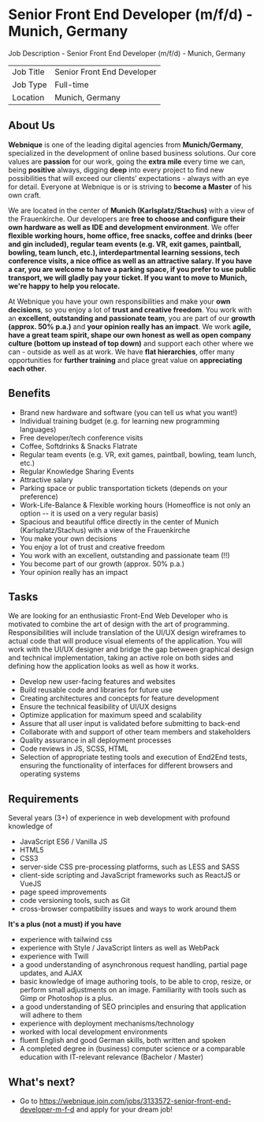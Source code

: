 # Senior Front End Developer (m/f/d) - Munich, Germany
Job Description - Senior Front End Developer (m/f/d) - Munich, Germany

<table>
<tr>
<td>Job Title</td>
<td>Senior Front End Developer</td>
</tr>
<tr>
<td>Job Type</td>
<td>Full-time</td>
</tr>
<tr>
<td>Location</td>
<td>Munich, Germany</td>
</tr>
</table>

## About Us
**Webnique** is one of the leading digital agencies from **Munich/Germany**, specialized in the development of online based business solutions. Our core values are **passion** for our work, going the **extra mile** every time we can, being **positive** always, digging **deep** into every project to find new possibilities that will exceed our clients’ expectations - always with an eye for detail. Everyone at Webnique is or is striving to **become a Master** of his own craft.

We are located in the center of **Munich (Karlsplatz/Stachus)** with a view of the Frauenkirche. Our developers are **free to choose and configure their own hardware as well as IDE and development environment**. We offer **flexible working hours, home office, free snacks, coffee and drinks (beer and gin included), regular team events (e.g. VR, exit games, paintball, bowling, team lunch, etc.), interdepartmental learning sessions, tech conference visits, a nice office as well as an attractive salary. If you have a car, you are welcome to have a parking space, if you prefer to use public transport, we will gladly pay your ticket. If you want to move to Munich, we're happy to help you relocate.**

At Webnique you have your own responsibilities and make your **own decisions**, so you enjoy a lot of **trust and creative freedom**. You work with an **excellent, outstanding and passionate team**, you are part of our **growth (approx. 50% p.a.)** and **your opinion really has an impact**. We work **agile, have a great team spirit, shape our own honest as well as open company culture (bottom up instead of top down)** and support each other where we can - outside as well as at work. We have **flat hierarchies**, offer many opportunities for **further training** and place great value on **appreciating each other**.

## Benefits
- Brand new hardware and software (you can tell us what you want!)
- Individual training budget (e.g. for learning new programming languages)
- Free developer/tech conference visits
- Coffee, Softdrinks & Snacks Flatrate
- Regular team events (e.g. VR, exit games, paintball, bowling, team lunch, etc.)
- Regular Knowledge Sharing Events
- Attractive salary
- Parking space or public transportation tickets (depends on your preference)
- Work-Life-Balance & Flexible working hours (Homeoffice is not only an option -- it is used on a very regular basis)
- Spacious and beautiful office directly in the center of Munich (Karlsplatz/Stachus) with a view of the Frauenkirche
- You make your own decisions
- You enjoy a lot of trust and creative freedom
- You work with an excellent, outstanding and passionate team (!!)
- You become part of our growth (approx. 50% p.a.)
- Your opinion really has an impact

## Tasks
We are looking for an enthusiastic Front-End Web Developer who is motivated to combine the art of design with the art of programming. Responsibilities will include translation of the UI/UX design wireframes to actual code that will produce visual elements of the application. You will work with the UI/UX designer and bridge the gap between graphical design and technical implementation, taking an active role on both sides and defining how the application looks as well as how it works.
- Develop new user-facing features and websites
- Build reusable code and libraries for future use
- Creating architectures and concepts for feature development
- Ensure the technical feasibility of UI/UX designs
- Optimize application for maximum speed and scalability
- Assure that all user input is validated before submitting to back-end
- Collaborate with and support of other team members and stakeholders
- Quality assurance in all deployment processes
- Code reviews in JS, SCSS, HTML
- Selection of appropriate testing tools and execution of End2End tests, ensuring the functionality of interfaces for different browsers and operating systems

## Requirements
Several years (3+) of experience in web development with profound knowledge of
- JavaScript ES6 / Vanilla JS
- HTML5
- CSS3
- server-side CSS pre-processing platforms, such as LESS and SASS
- client-side scripting and JavaScript frameworks such as ReactJS or VueJS
- page speed improvements
- code versioning tools, such as Git
- cross-browser compatibility issues and ways to work around them

**It's a plus (not a must) if you have**
- experience with tailwind css
- experience with Style / JavaScript linters as well as WebPack
- experience with Twill
- a good understanding of asynchronous request handling, partial page updates, and AJAX
- basic knowledge of image authoring tools, to be able to crop, resize, or perform small adjustments on an image. Familiarity with tools such as Gimp or Photoshop is a plus.
- a good understanding of SEO principles and ensuring that application will adhere to them
- experience with deployment mechanisms/technology
- worked with local development environments
- fluent English and good German skills, both written and spoken
- A completed degree in (business) computer science or a comparable education with IT-relevant relevance (Bachelor / Master)

## What's next?
- Go to https://webnique.join.com/jobs/3133572-senior-front-end-developer-m-f-d and apply for your dream job!
